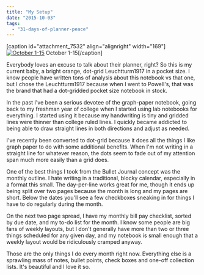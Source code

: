 ```yaml
---
title: "My Setup"
date: "2015-10-03"
tags: 
  - "31-days-of-planner-peace"
---
```


\[caption id="attachment\_7532" align="alignright" width="169"\][![October 1-15](images/2015-10-02-23.29.24-169x300.jpg)](http://jackofmanytrades.info/wp-content/uploads/2015/10/2015-10-02-23.29.24.jpg) October 1-15\[/caption\]

Everybody loves an excuse to talk about their planner, right? So this is my current baby, a bright orange, dot-grid Leuchtturm1917 in a pocket size. I know people have written tons of analysis about this notebook vs that one, but I chose the Leuchtturm1917 because when I went to Powell's, that was the brand that had a dot-gridded pocket size notebook in stock.

In the past I've been a serious devotee of the graph-paper notebook, going back to my freshman year of college when I started using lab notebooks for everything. I started using it because my handwriting is tiny and gridded lines were thinner than college ruled lines. I quickly became addicted to being able to draw straight lines in both directions and adjust as needed.

I've recently been converted to dot-grid because it does all the things I like graph paper to do with some additional benefits. When I'm not writing in a straight line for whatever reason, the dots seem to fade out of my attention span much more easily than a grid does.

One of the best things I took from the Bullet Journal concept was the monthly outline. I hate writing in a traditional, blocky calendar, especially in a format this small. The day-per-line works great for me, though it ends up being split over two pages because the month is long and my pages are short. Below the dates you'll see a few checkboxes sneaking in for things I have to do regularly during the month.

On the next two page spread, I have my monthly bill pay checklist, sorted by due date, and my to-do list for the month. I know some people are big fans of weekly layouts, but I don't generally have more than two or three things scheduled for any given day, and my notebook is small enough that a weekly layout would be ridiculously cramped anyway.

Those are the only things I do every month right now. Everything else is a sprawling mass of notes, bullet points, check boxes and one-off collection lists. It's beautiful and I love it so.
